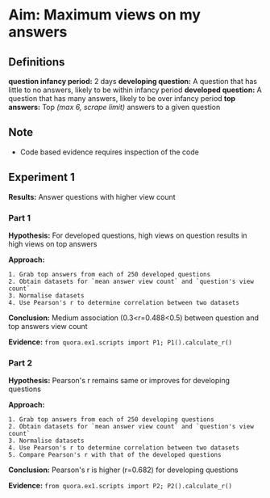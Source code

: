 # Aim: Maximum views on my answers

## Definitions

**question infancy period:** 2 days
**developing question:** A question that has little to no answers, likely to be within infancy period
**developed question:** A question that has many answers, likely to be over infancy period
**top answers:** Top *(max 6, scrape limit)* answers to a given question

## Note
* Code based evidence requires inspection of the code

## Experiment 1
**Results:** Answer questions with higher view count

### Part 1
**Hypothesis:** For developed questions, high views on question results in high views on top answers

**Approach:** 

    1. Grab top answers from each of 250 developed questions
    2. Obtain datasets for `mean answer view count` and `question's view count`
    3. Normalise datasets
    4. Use Pearson's r to determine correlation between two datasets
    
**Conclusion:** Medium association (0.3<r=0.488<0.5) between question and top answers view count

**Evidence:** `from quora.ex1.scripts import P1; P1().calculate_r()`

### Part 2
**Hypothesis:** Pearson's r remains same or improves for developing questions

**Approach:**

    1. Grab top answers from each of 250 developing questions
    2. Obtain datasets for `mean answer view count` and `question's view count`
    3. Normalise datasets
    4. Use Pearson's r to determine correlation between two datasets
    5. Compare Pearson's r with that of the developed questions
    
**Conclusion:** Pearson's r is higher (r=0.682) for developing questions 

**Evidence:** `from quora.ex1.scripts import P2; P2().calculate_r()`

